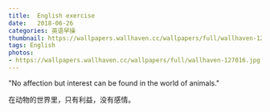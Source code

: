 ```yaml
---
title:  English exercise
date:   2018-06-26
categories: 英语早操
thumbnail: https://wallpapers.wallhaven.cc/wallpapers/full/wallhaven-127016.jpg
tags: English
photos:
- https://wallpapers.wallhaven.cc/wallpapers/full/wallhaven-127016.jpg
---
```


"No affection but interest can be found in the world of animals."
<p>在动物的世界里，只有利益，没有感情。</p>
